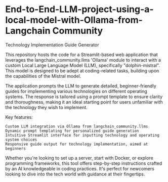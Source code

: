 # End-to-End-LLM-project-using-a-local-model-with-Ollama-from-Langchain Community 

Technology Implementation Guide Generator

This repository hosts the code for a Streamlit-based web application that leverages the langchain_community.llms 'Ollama' module to interact with a custom Local Large Language Model (LLM), specifically "dolphin-mistral". This model is designed to be adept at coding-related tasks, building upon the capabilities of the Mistral model.

The application prompts the LLM to generate detailed, beginner-friendly guides for implementing various technologies on different operating systems. The response is tailored using a prompt template to ensure clarity and thoroughness, making it an ideal starting point for users unfamiliar with the technology they wish to implement.

Key features:

    Custom LLM integration via Ollama from langchain_community.llms
    Dynamic prompt templating for personalized guide generation
    Intuitive Streamlit interface for inputting technology and operating system choices
    Responsive guide output for technology implementation, aimed at beginners

Whether you're looking to set up a server, start with Docker, or explore programming frameworks, this tool offers step-by-step instructions crafted by an AI knowledgeable in coding practices. It's perfect for newcomers looking to dive into the tech world with guidance at their fingertips.

